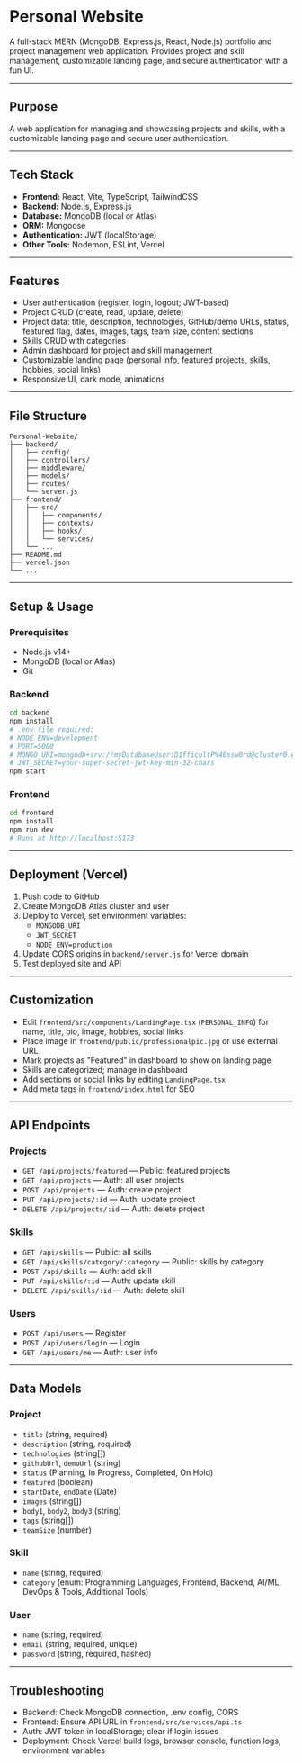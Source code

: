 # Personal Website

A full-stack MERN (MongoDB, Express.js, React, Node.js) portfolio and project management web application. Provides project and skill management, customizable landing page, and secure authentication with a fun UI.

---

## Purpose
A web application for managing and showcasing projects and skills, with a customizable landing page and secure user authentication.

---

## Tech Stack
- **Frontend:** React, Vite, TypeScript, TailwindCSS
- **Backend:** Node.js, Express.js
- **Database:** MongoDB (local or Atlas)
- **ORM:** Mongoose
- **Authentication:** JWT (localStorage)
- **Other Tools:** Nodemon, ESLint, Vercel

---

## Features
- User authentication (register, login, logout; JWT-based)
- Project CRUD (create, read, update, delete)
- Project data: title, description, technologies, GitHub/demo URLs, status, featured flag, dates, images, tags, team size, content sections
- Skills CRUD with categories
- Admin dashboard for project and skill management
- Customizable landing page (personal info, featured projects, skills, hobbies, social links)
- Responsive UI, dark mode, animations

---

## File Structure
```
Personal-Website/
├── backend/
│   ├── config/
│   ├── controllers/
│   ├── middleware/
│   ├── models/
│   ├── routes/
│   └── server.js
├── frontend/
│   ├── src/
│   │   ├── components/
│   │   ├── contexts/
│   │   ├── hooks/
│   │   └── services/
│   └── ...
├── README.md
├── vercel.json
└── ...
```

---

## Setup & Usage

### Prerequisites
- Node.js v14+
- MongoDB (local or Atlas)
- Git

### Backend
```bash
cd backend
npm install
# .env file required:
# NODE_ENV=development
# PORT=5000
# MONGO_URI=mongodb+srv://myDatabaseUser:D1fficultP%40ssw0rd@cluster0.example.mongodb.net/?retryWrites=true&w=majority
# JWT_SECRET=your-super-secret-jwt-key-min-32-chars
npm start
```

### Frontend
```bash
cd frontend
npm install
npm run dev
# Runs at http://localhost:5173
```

---

## Deployment (Vercel)
1. Push code to GitHub
2. Create MongoDB Atlas cluster and user
3. Deploy to Vercel, set environment variables:
   - `MONGODB_URI`
   - `JWT_SECRET`
   - `NODE_ENV=production`
4. Update CORS origins in `backend/server.js` for Vercel domain
5. Test deployed site and API

---

## Customization
- Edit `frontend/src/components/LandingPage.tsx` (`PERSONAL_INFO`) for name, title, bio, image, hobbies, social links
- Place image in `frontend/public/professionalpic.jpg` or use external URL
- Mark projects as "Featured" in dashboard to show on landing page
- Skills are categorized; manage in dashboard
- Add sections or social links by editing `LandingPage.tsx`
- Add meta tags in `frontend/index.html` for SEO

---

## API Endpoints

### Projects
- `GET /api/projects/featured` — Public: featured projects
- `GET /api/projects` — Auth: all user projects
- `POST /api/projects` — Auth: create project
- `PUT /api/projects/:id` — Auth: update project
- `DELETE /api/projects/:id` — Auth: delete project

### Skills
- `GET /api/skills` — Public: all skills
- `GET /api/skills/category/:category` — Public: skills by category
- `POST /api/skills` — Auth: add skill
- `PUT /api/skills/:id` — Auth: update skill
- `DELETE /api/skills/:id` — Auth: delete skill

### Users
- `POST /api/users` — Register
- `POST /api/users/login` — Login
- `GET /api/users/me` — Auth: user info

---

## Data Models

### Project
- `title` (string, required)
- `description` (string, required)
- `technologies` (string[])
- `githubUrl`, `demoUrl` (string)
- `status` (Planning, In Progress, Completed, On Hold)
- `featured` (boolean)
- `startDate`, `endDate` (Date)
- `images` (string[])
- `body1`, `body2`, `body3` (string)
- `tags` (string[])
- `teamSize` (number)

### Skill
- `name` (string, required)
- `category` (enum: Programming Languages, Frontend, Backend, AI/ML, DevOps & Tools, Additional Tools)

### User
- `name` (string, required)
- `email` (string, required, unique)
- `password` (string, required, hashed)

---

## Troubleshooting
- Backend: Check MongoDB connection, .env config, CORS
- Frontend: Ensure API URL in `frontend/src/services/api.ts`
- Auth: JWT token in localStorage; clear if login issues
- Deployment: Check Vercel build logs, browser console, function logs, environment variables